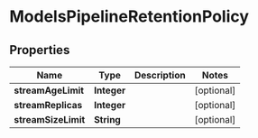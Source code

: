 

# ModelsPipelineRetentionPolicy


## Properties

| Name | Type | Description | Notes |
|------------ | ------------- | ------------- | -------------|
|**streamAgeLimit** | **Integer** |  |  [optional] |
|**streamReplicas** | **Integer** |  |  [optional] |
|**streamSizeLimit** | **String** |  |  [optional] |



